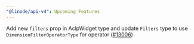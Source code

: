 ```yaml
---
"@linode/api-v4": Upcoming Features
---
```


Add new `filters` prop in AclpWidget type and update `Filters` type to use `DimensionFilterOperatorType` for operator ([#13006](https://github.com/linode/manager/pull/13006))
